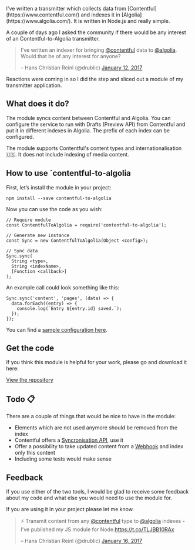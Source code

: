 <p class="post__intro" markdown="1">
  I've written a transmitter which collects data from [Contentful](https://www.contentful.com/) and indexes it in [Algolia](https://www.algolia.com/). It is written in Node.js and really simple.
</p>

A couple of days ago I asked the community if there would be any interest of an Contentful-to-Algolia transmitter.

<blockquote class="twitter-tweet" data-lang="en"><p lang="en" dir="ltr">I&#39;ve written an indexer for bringing <a href="https://twitter.com/contentful">@contentful</a> data to <a href="https://twitter.com/algolia">@algolia</a>. Would that be of any interest for anyone?</p>– Hans Christian Reinl (@drublic) <a href="https://twitter.com/drublic/status/819500423505711105">January 12, 2017</a></blockquote>

Reactions were coming in so I did the step and sliced out a module of my transmitter application.

## What does it do?

The module syncs content between Contentful and Algolia. You can configure the service to run with Drafts (Preview API) from Contentful and put it in different indexes in Algolia. The prefix of each index can be configured.

The module supports Contentful's content types and internationalisation🇺🇸. It does not include indexing of media content.

## How to use `contentful-to-algolia

First, let’s install the module in your project:

    npm install --save contentful-to-algolia

Now you can use the code as you wish:

    // Require module
    const ContentfulToAlgolia = require('contentful-to-algolia');

    // Generate new instance
    const Sync = new ContentfulToAlgolia(Object <config>);

    // Sync data
    Sync.sync(
      String <type>,
      String <indexName>,
      [Function <callback>]
    );

An example call could look something like this:

    Sync.sync('content', 'pages', (data) => {
      data.forEach((entry) => {
        console.log(`Entry ${entry.id} saved.`);
      });
    });

You can find a [sample configuration here](https://github.com/drublic/contentful-to-algolia/blob/master/config.sample.js).

## Get the code

If you think this module is helpful for your work, please go and download it here:

<p>
  <a href="https://github.com/drublic/contentful-to-algolia" class="button">
    View the repository
  </a>
</p>


## Todo 📋

There are a couple of things that would be nice to have in the module:

* Elements which are not used anymore should be removed from the index
* Contentful offers a [Syncronisation API](https://www.contentful.com/developers/docs/concepts/sync/), use it
* Offer a possibility to take updated content from a [Webhook](https://www.contentful.com/developers/docs/concepts/webhooks/) and index only this content
* Including some tests would make sense

## Feedback

If you use either of the two tools, I would be glad to receive some feedback about my code and what else you would need to use the module for.

If you are using it in your project please let me know.

<blockquote class="twitter-tweet" data-lang="en"><p lang="en" dir="ltr">⚡️ Transmit content from any <a href="https://twitter.com/contentful">@contentful</a> type to <a href="https://twitter.com/algolia">@algolia</a> indexes - I&#39;ve published my JS module for Node.<a href="https://t.co/TLJBB10RAx">https://t.co/TLJBB10RAx</a></p>– Hans Christian Reinl (@drublic) <a href="https://twitter.com/drublic/status/820901928423059457">January 16, 2017</a></blockquote>
